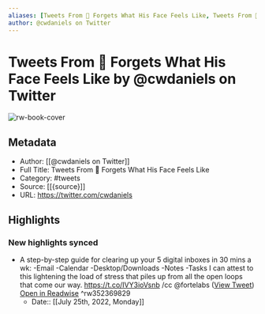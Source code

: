```yaml
---
aliases: [Tweets From 🤭 Forgets What His Face Feels Like, Tweets From 🤭 Forgets What His Face Feels Like]
author: @cwdaniels on Twitter
---
```

# Tweets From 🤭 Forgets What His Face Feels Like by @cwdaniels on Twitter

![rw-book-cover](https://pbs.twimg.com/profile_images/1403307886416125953/5PzZauzD.jpg)

## Metadata
- Author: [[@cwdaniels on Twitter]]
- Full Title: Tweets From 🤭 Forgets What His Face Feels Like
- Category: #tweets
- Source: [[{source}]]
- URL: https://twitter.com/cwdaniels

## Highlights
### New highlights synced
- A step-by-step guide for clearing up your 5 digital inboxes in 30 mins a wk:
  -Email
  -Calendar
  -Desktop/Downloads
  -Notes
  -Tasks
  I can attest to this lightening the load of stress that piles up from all the open loops that come our way. 
  https://t.co/IVY3ioVsnb /cc @fortelabs ([View Tweet](https://twitter.com/cwdaniels/status/1262925962993373184)) [Open in Readwise](https://readwise.io/open/352369829) ^rw352369829
    - Date:: [[July 25th, 2022, Monday]]
